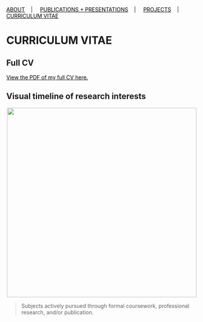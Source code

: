 <div class="topnav">
  <a href="about.html" style="color: rgb(0,0,0)"><font color="000000">ABOUT</font></a>&nbsp;&nbsp;&nbsp;&nbsp;|&nbsp;&nbsp;&nbsp;&nbsp;
  <a href="pubs.html" style="color: rgb(0,0,0)"><font color="000000">PUBLICATIONS + PRESENTATIONS</font></a>&nbsp;&nbsp;&nbsp;&nbsp;|&nbsp;&nbsp;&nbsp;&nbsp;
  <a href="projects.html" style="color: rgb(0,0,0)"><font color="000000">PROJECTS</font></a>&nbsp;&nbsp;&nbsp;&nbsp;|&nbsp;&nbsp;&nbsp;&nbsp;
  <a href="cv.html" style="color: rgb(0,0,0)"><font color="000000">CURRICULUM VITAE</font></a> 
</div>

# CURRICULUM VITAE

## Full CV
 <a href="resume_05_2020.pdf" style="color: rgb(0,0,0)" target="_blank"><font color="000000">View the PDF of my full CV here.</font></a>

## Visual timeline of research interests

<p align="center">
<img src="https://user-images.githubusercontent.com/50045763/87957300-15e15380-ca7e-11ea-821b-52417ba0e0c9.jpg" width="500"></img>
</p>

>Subjects actively pursued through formal coursework, professional research, and/or publication.

